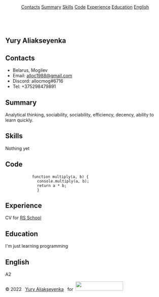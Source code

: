 <!DOCTYPE html>
<html lang="en">

<head>
  <meta charset="UTF-8">
  <title>cv</title>
  <meta name="viewport" content="width=device-width, initial-scale=1.0">
  <link rel="stylesheet" href="style.css">
  <link rel="icon" href="./assets/favicon.ico">
  <link rel="preconnect" href="https://fonts.googleapis.com">
  <link rel="preconnect" href="https://fonts.gstatic.com" crossorigin>
  <link href="https://fonts.googleapis.com/css2?family=Roboto+Slab:wght@300&display=swap" rel="stylesheet">
</head>

<body>
  <header class="header">
    <div class="container header-container">
      <nav class="nav">
<a href="#contacts" class="nav-link">Contacts</a>
<a href="#summary" class="nav-link">Summary</a>
<a href="#skills" class="nav-link">Skills</a>
<a href="#code" class="nav-link">Code</a>
<a href="#experience" class="nav-link">Experience</a>
<a href="#education" class="nav-link">Education</a>
<a href="#english" class="nav-link">English</a>
        </ul>
      </nav>
      <div class="toggle">
        <div class="line1"></div>
        <div class="line2"></div>
        <div class="line3"></div>
      </div>
    </div>
  </header>
  <main class="main">
    <div class="container main-container">
      <section class="section section-profile" id="profile">
        <img src="https://i.ibb.co/JsCwP7S/YA.jpg" alt="" class="section-profile-logo">
        <div class="section-profile-title">
          <h1 class="section-title main-title">Yury Aliakseyenka</h1>
        </div>
      </section>
      <section class="section" id="contacts">
        <h2 class="section-title">Contacts</h2>
        <ul class="section-list">
          <li class="section-item contacts-item"> Belarus, Mogilev</li>
          <li class="section-item contacts-item"> Email: <a href="alloc1988@gmail.com"
              title="email">alloc1988@gmail.com</a></li>
          <li class="section-item contacts-item"> Discord: allocmog#6716</li>
          <li class="section-item contacts-item"> Tel: +375298479891</li>
        </ul>
      </section>
      <section class="section" id="summary">
        <h2 class="section-title">Summary</h2>
        <p>Analytical thinking, sociability, sociability, efficiency, decency, ability to learn quickly.</p>
      </section>
      <section class="section" id="skills">
        <h2 class="section-title">Skills</h2>
        <p>Nothing yet</p>
      </section>
      <section class="section" id="code">
        <h2 class="section-title">Code</h2>
        <pre class="pre">
          <code>function multiply(a, b) {
              console.multiply(a, b);
              return a * b;
              }</code></pre>
      </section>
      <section class="section" id="experience">
        <h2 class="section-title">Experience</h2>
        <p>CV for <a href="https://rs.school"> RS School</a></p>
      </section>
      <section class="section section-education" id="education">
        <h2 class="section-title">Education</h2>
        <p>I'm just learning programming</p>
      </section>
      <section class="section section-english" id="english">
        <h2 class="section-title">English</h2>
        <p> A2</p>
      </section>
    </div>
  </main>

  <footer class="footer">
    <div class="container footer-container">
      <div>© 2022 &nbsp; <a href="https://github.com/Allocmog" class="github nav-link">Yury
          Aliakseyenka</a>&nbsp;&nbsp;&nbsp;for &nbsp;<a
          href="https://rs.school"><img src="https://rs.school/images/rs_school_js.svg" width="150" height="30" alt="" class="section-profile-logo"></a>
      </div>
    </div>
  </footer>
</body>

</html>
